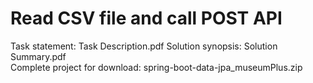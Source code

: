 # Read CSV file and call POST API

Task statement: Task Description.pdf
Solution synopsis: Solution Summary.pdf  
Complete project for download: spring-boot-data-jpa_museumPlus.zip
